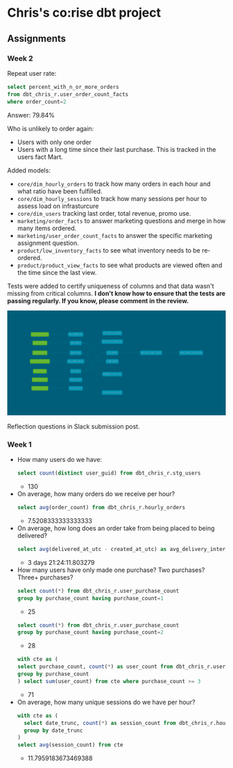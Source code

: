 # Chris's co:rise dbt project

## Assignments

### Week 2

Repeat user rate:
```sql
select percent_with_n_or_more_orders 
from dbt_chris_r.user_order_count_facts
where order_count=2
```
Answer: 79.84%

Who is unlikely to order again:
* Users with only one order
* Users with a long time since their last purchase. This is tracked in the users fact Mart.

Added models:
* `core/dim_hourly_orders` to track how many orders in each hour and what ratio have been fulfilled.
* `core/dim_hourly_sessions` to track how many sessions per hour to assess load on infrasturcure
* `core/dim_users` tracking last order, total revenue, promo use.
* `marketing/order_facts` to answer marketing questions and merge in how many items ordered.
* `marketing/user_order_count_facts` to answer the specific marketing assignment question.
* `product/low_inventory_facts` to see what inventory needs to be re-ordered.
* `product/product_view_facts` to see what products are viewed often and the time since the last view.

Tests were added to certify uniqueness of columns and that data wasn't missing from critical columns.
**I don't know how to ensure that the tests are passing regularly. If you know, please comment in the review.**

!['DAG image](dbt-dag.png)

Reflection questions in Slack submission post.

### Week 1

* How many users do we have:
  ```sql
  select count(distinct user_guid) from dbt_chris_r.stg_users
  ```
  * 130
* On average, how many orders do we receive per hour?
  ```sql
  select avg(order_count) from dbt_chris_r.hourly_orders
  ```
  * 7.5208333333333333
* On average, how long does an order take from being placed to being delivered?
  ```sql
  select avg(delivered_at_utc - created_at_utc) as avg_delivery_interval from dbt_chris_r.stg_orders
  ```
  * 3 days 21:24:11.803279
* How many users have only made one purchase? Two purchases? Three+ purchases?
  ```sql
  select count(*) from dbt_chris_r.user_purchase_count
  group by purchase_count having purchase_count=1
  ```
  * 25
  ```sql
  select count(*) from dbt_chris_r.user_purchase_count
  group by purchase_count having purchase_count=2
  ```
  * 28
  ```sql
  with cte as (
  select purchase_count, count(*) as user_count from dbt_chris_r.user_purchase_count
  group by purchase_count
  ) select sum(user_count) from cte where purchase_count >= 3
  ```
  * 71
* On average, how many unique sessions do we have per hour?
  ```sql
  with cte as (
    select date_trunc, count(*) as session_count from dbt_chris_r.hourly_sessions
    group by date_trunc
  )
  select avg(session_count) from cte
  ```
  * 11.7959183673469388